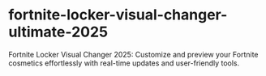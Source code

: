 # fortnite-locker-visual-changer-ultimate-2025
Fortnite Locker Visual Changer 2025: Customize and preview your Fortnite cosmetics effortlessly with real-time updates and user-friendly tools.
